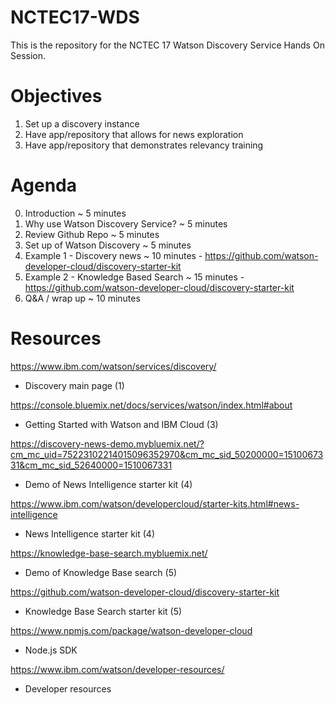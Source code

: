 # NCTEC17-WDS

This is the repository for the NCTEC 17 Watson Discovery Service Hands On Session.

# Objectives

1. Set up a discovery instance
2. Have app/repository that allows for news exploration
3. Have app/repository that demonstrates relevancy training

# Agenda
0. Introduction ~ 5 minutes
1. Why use Watson Discovery Service? ~ 5 minutes
2. Review Github Repo ~ 5 minutes
3. Set up of Watson Discovery ~  5 minutes
4. Example 1 - Discovery news ~ 10 minutes - https://github.com/watson-developer-cloud/discovery-starter-kit
5. Example 2 - Knowledge Based Search ~ 15 minutes - https://github.com/watson-developer-cloud/discovery-starter-kit
6. Q&A / wrap up ~ 10 minutes

# Resources

https://www.ibm.com/watson/services/discovery/
- Discovery main page (1)

https://console.bluemix.net/docs/services/watson/index.html#about 
- Getting Started with Watson and IBM Cloud (3)

https://discovery-news-demo.mybluemix.net/?cm_mc_uid=75223102214015096352970&cm_mc_sid_50200000=1510067331&cm_mc_sid_52640000=1510067331
- Demo of News Intelligence starter kit (4)

https://www.ibm.com/watson/developercloud/starter-kits.html#news-intelligence
- News Intelligence starter kit (4)

https://knowledge-base-search.mybluemix.net/
- Demo of Knowledge Base search (5)

https://github.com/watson-developer-cloud/discovery-starter-kit
- Knowledge Base Search starter kit (5)

https://www.npmjs.com/package/watson-developer-cloud
- Node.js SDK

https://www.ibm.com/watson/developer-resources/
- Developer resources


